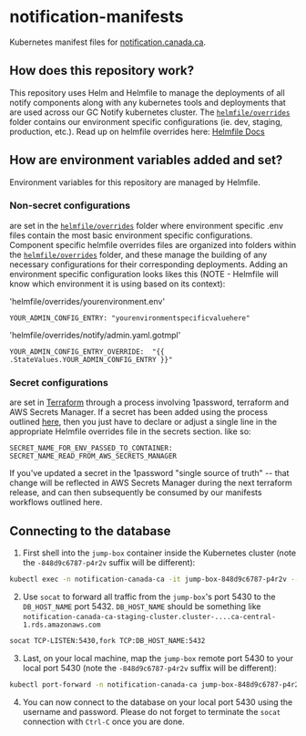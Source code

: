 # notification-manifests

Kubernetes manifest files for [notification.canada.ca](https://notification.canada.ca).

## How does this repository work?

This repository uses Helm and Helmfile to manage the deployments of all notify components along with any kubernetes tools and deployments that are used across our GC Notify kubernetes cluster. The  [`helmfile/overrides`](helmfile/overrides) folder contains our environment specific configurations (ie. dev, staging, production, etc.).  Read up on helmfile overrides here:
[Helmfile Docs](https://helmfile.readthedocs.io/en/latest/)

## How are environment variables added and set?

Environment variables for this repository are managed by Helmfile.  

### Non-secret configurations 
are set in the [`helmfile/overrides`](helmfile/overrides) folder where environment specific .env files contain the most basic environment specific configurations. Component specific helmfile overrides files are organized into folders within the [`helmfile/overrides`](helmfile/overrides) folder, and these manage the building of any necessary configurations for their corresponding deployments.
Adding an environment specific configuration looks likes this (NOTE - Helmfile will know which environment it is using based on its context):

'helmfile/overrides/yourenvironment.env'
```
YOUR_ADMIN_CONFIG_ENTRY: "yourenvironmentspecificvaluehere"
```

'helmfile/overrides/notify/admin.yaml.gotmpl'
```
YOUR_ADMIN_CONFIG_ENTRY_OVERRIDE:  "{{ .StateValues.YOUR_ADMIN_CONFIG_ENTRY }}"
```

### Secret configurations 
are set in [Terraform](https://github.com/cds-snc/notification-terraform) through a process involving 1password, terraform and AWS Secrets Manager.  If a secret has been added using the process outlined [here](https://github.com/cds-snc/notification-terraform/blob/main/docs/creatingSecrets.md), then you just have to declare or adjust a single line in the appropriate Helmfile overrides file in the secrets section. like so:
```
SECRET_NAME_FOR_ENV_PASSED_TO_CONTAINER: SECRET_NAME_READ_FROM_AWS_SECRETS_MANAGER 
```

If you've updated a secret in the 1password "single source of truth" -- that change will be reflected in AWS Secrets Manager during the next terraform release, and can then subsequently be consumed by our manifests workflows outlined here.

## Connecting to the database

1. First shell into the `jump-box` container inside the Kubernetes cluster (note the `-848d9c6787-p4r2v` suffix will be different):
```sh
kubectl exec -n notification-canada-ca -it jump-box-848d9c6787-p4r2v -- /bin/sh 
```

2. Use `socat` to forward all traffic from the `jump-box`'s port 5430 to the `DB_HOST_NAME` port 5432. `DB_HOST_NAME` should be something like `notification-canada-ca-staging-cluster.cluster-....ca-central-1.rds.amazonaws.com `
```sh
socat TCP-LISTEN:5430,fork TCP:DB_HOST_NAME:5432
```

3. Last, on your local machine, map the `jump-box` remote port 5430 to your local port 5430 (note the `-848d9c6787-p4r2v` suffix will be different):
```sh
kubectl port-forward -n notification-canada-ca jump-box-848d9c6787-p4r2v 5430:5430 
```

4. You can now connect to the database on your local port 5430 using the username and password. Please do not forget to terminate the `socat` connection with `Ctrl-C` once you are done.
